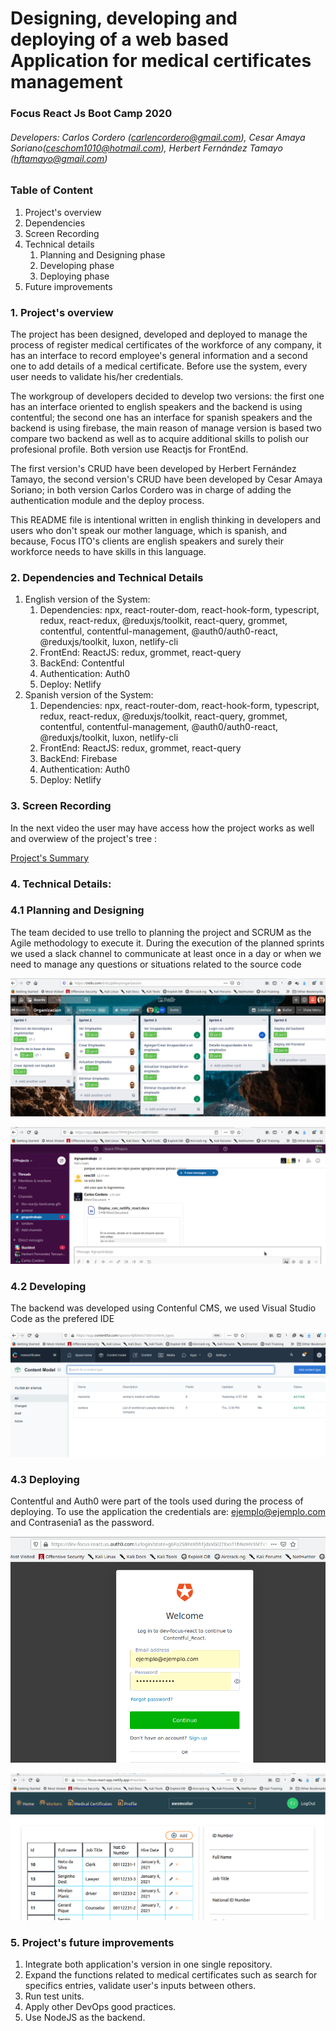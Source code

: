 # Designing, developing and deploying of a web based Application for medical certificates management
### Focus React Js Boot Camp 2020
###### Developers: Carlos Cordero (carlencordero@gmail.com), Cesar Amaya Soriano(ceschom1010@hotmail.com), Herbert Fernández Tamayo (hftamayo@gmail.com)


### Table of Content
1. Project's overview
2. Dependencies
3. Screen Recording
4. Technical details
    1. Planning and Designing phase
    2. Developing phase
    3. Deploying phase
5. Future improvements

### 1. Project's overview
The project has been designed, developed and deployed to manage the process of register medical certificates of the workforce of any company, it has an interface to record employee's general information and a second one to add details of a medical certificate. Before use the system, every user needs to validate his/her credentials. 

The workgroup of developers decided to develop two versions: the first one has an interface oriented to english speakers and the backend is using contentful; the second one has an interface for spanish speakers and the backend is using firebase, the main reason of manage version is based two compare two backend as well as to acquire additional skills to polish our profesional profile. Both version use Reactjs for FrontEnd.

The first version's CRUD have been developed by Herbert Fernández Tamayo, the second version's CRUD have been developed by Cesar Amaya Soriano; in both version Carlos Cordero was in charge of adding the authentication module and the deploy process.

This README file is intentional written in english thinking in developers and users who don't speak our mother language, which is spanish, and because, Focus ITO's clients are english speakers and surely their workforce needs to have skills in this language.

### 2. Dependencies and Technical Details
1. English version of the System:
    1. Dependencies: npx, react-router-dom, react-hook-form, typescript, redux, react-redux, @reduxjs/toolkit, react-query, grommet, contentful, contentful-management, @auth0/auth0-react, @reduxjs/toolkit, luxon, netlify-cli
    2. FrontEnd: ReactJS: redux, grommet, react-query
    3. BackEnd: Contentful
    4. Authentication: Auth0
    5. Deploy: Netlify
2. Spanish version of the System:
    1. Dependencies: npx, react-router-dom, react-hook-form, typescript, redux, react-redux, @reduxjs/toolkit, react-query, grommet, contentful, contentful-management, @auth0/auth0-react, @reduxjs/toolkit, luxon, netlify-cli
    2. FrontEnd: ReactJS: redux, grommet, react-query
    3. BackEnd: Firebase
    4. Authentication: Auth0
    5. Deploy: Netlify


### 3. Screen Recording
In the next video the user may have access how the project works as well and overwiew of the project's tree :

[Project's Summary](https://youtu.be/DFAr6zs6nro)


### 4. Technical Details:

### 4.1 Planning and Designing
The team decided to use trello to planning the project and SCRUM as the Agile methodology to execute it. During the execution of the planned sprints we used a slack channel to communicate at least once in a day or when we need to manage any questions or situations related to the source code

![planning01.png](./img/planning01.png?raw=true "Trello SCRUM boards")

![planning02.png](./img/planning02.png?raw=true "Slach channel timeline")

### 4.2 Developing
The backend was developed using Contenful CMS, we used Visual Studio Code as the prefered IDE

![developing01.png](./img/developing01.png?raw=true "Contentful models")


### 4.3 Deploying
Contentful and Auth0 were part of the tools used during the process of deploying. To use the application the credentials are: ejemplo@ejemplo.com and Contrasenia1 as the password.

![deploying01.png](./img/deploying01.png?raw=true "Deploying process")

![deploying02.png](./img/deploying02.png?raw=true "Deploying process")

### 5. Project's future improvements
1. Integrate both application's version in one single repository.
2. Expand the functions related to medical certificates such as search for specifics entries, validate user's inputs between others.
3. Run test units.
4. Apply other DevOps good practices.
5. Use NodeJS as the backend.
